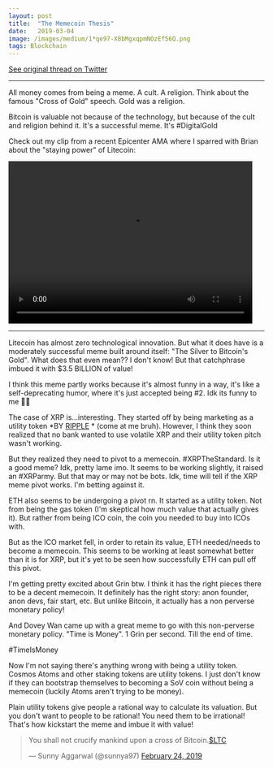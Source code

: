 ```yaml
---
layout:	post
title:	"The Memecoin Thesis"
date:	2019-03-04
image: /images/medium/1*qe97-X8bMgxqpmNOzEf56Q.png
tags: Blockchain
---
```


[See original thread on Twitter](https://twitter.com/sunnya97/status/1104189251221184513)

---

All money comes from being a meme.  A cult.  A religion.  Think about the famous "Cross of Gold" speech.  Gold was a religion.

Bitcoin is valuable not because of the technology, but because of the cult and religion behind it.  It's a successful meme.  It's #DigitalGold

Check out my clip from a recent Epicenter AMA where I sparred with Brian about the "staying power" of Litecoin:

<video width="480" height="320" controls="controls">
  <source src="https://video.twimg.com/ext_tw_video/1087739204409278464/pu/vid/1280x720/_pkcKofH6XIiMPaW.mp4" type="video/mp4">
</video>


---


Litecoin has almost zero technological innovation. But what it does have is a moderately successful meme built around itself: "The Silver to Bitcoin's Gold".  What does that even mean??  I don't know!  But that catchphrase imbued it with $3.5 BILLION of value!

I think this meme partly works because it's almost funny in a way, it's like a self-deprecating humor, where it's just accepted being #2. Idk its funny to me 🤷‍♂️

The case of XRP is...interesting.  They started off by being marketing as a utility token *BY 
[RIPPLE](https://twitter.com/Ripple) * (come at me bruh).  However, I think they soon realized that no bank wanted to use volatile XRP and their utility token pitch wasn't working.

But they realized they need to pivot to a memecoin. #XRPTheStandard.  Is it a good meme?  Idk, pretty lame imo.  It seems to be working slightly, it raised an #XRParmy.  But that may or may not be bots.  Idk, time will tell if the XRP meme pivot works. I'm betting against it.

ETH also seems to be undergoing a pivot rn. It started as a utility token. Not from being the gas token (I'm skeptical how much value that actually gives it). But rather from being ICO coin, the coin you needed to buy into ICOs with.

But as the ICO market fell, in order to retain its value, ETH needed/needs to become a memecoin.  This seems to be working at least somewhat better than it is for XRP, but it's yet to be seen how successfully ETH can pull off this pivot.

I'm getting pretty excited about Grin btw.  I think it has the right pieces there to be a decent memecoin. It definitely has the right story: anon founder, anon devs, fair start, etc.  But unlike Bitcoin, it actually has a non perverse monetary policy!

And Dovey Wan came up with a great meme to go with this non-perverse monetary policy. "Time is Money".  1 Grin per second.  Till the end of time.

#TimeIsMoney

Now I'm not saying there's anything wrong with being a utility token. Cosmos Atoms and other staking tokens are utility tokens. I just don't know if they can bootstrap themselves to becoming a SoV coin without being a memecoin (luckily Atoms aren't trying to be money).

Plain utility tokens give people a rational way to calculate its valuation.  But you don't want to people to be rational!  You need them to be irrational!  That's how kickstart the meme and imbue it with value!


<blockquote class="twitter-tweet tw-align-center" data-theme="light"><p lang="en" dir="ltr">You shall not crucify mankind upon a cross of Bitcoin.<a href="https://twitter.com/search?q=%24LTC&amp;src=ctag&amp;ref_src=twsrc%5Etfw">$LTC</a></p>&mdash; Sunny Aggarwal (@sunnya97) <a href="https://twitter.com/sunnya97/status/1099753206576406528?ref_src=twsrc%5Etfw">February 24, 2019</a></blockquote> <script async src="https://platform.twitter.com/widgets.js" charset="utf-8"></script>